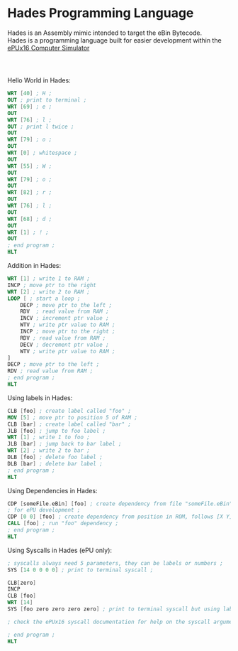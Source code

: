 # Hades Programming Language

Hades is an Assembly mimic intended to target the eBin Bytecode.\
Hades is a programming language built for easier development within the [ePUx16 Computer Simulator](https://github.com/Nadelio/ePU/tree/main/eBF%20External%20Programming/bin)

# 
\
Hello World in Hades:
```nasm
WRT [40] ; H ;
OUT ; print to terminal ;
WRT [69] ; e ;
OUT
WRT [76] ; l ;
OUT ; print l twice ;
OUT
WRT [79] ; o ;
OUT
WRT [0] ; whitespace ;
OUT
WRT [55] ; W ;
OUT
WRT [79] ; o ;
OUT
WRT [82] ; r ;
OUT
WRT [76] ; l ;
OUT
WRT [68] ; d ;
OUT
WRT [1] ; ! ;
OUT
; end program ;
HLT
```
Addition in Hades:
```nasm
WRT [1] ; write 1 to RAM ;
INCP ; move ptr to the right
WRT [2] ; write 2 to RAM ;
LOOP [ ; start a loop ;
    DECP ; move ptr to the left ;
    RDV  ; read value from RAM ;
    INCV ; increment ptr value ;
    WTV ; write ptr value to RAM ;
    INCP ; move ptr to the right ;
    RDV ; read value from RAM ;
    DECV ; decrement ptr value ;
    WTV ; write ptr value to RAM ;
]
DECP ; move ptr to the left ;
RDV ; read value from RAM ;
; end program ;
HLT
```
Using labels in Hades:
```nasm
CLB [foo] ; create label called "foo" ;
MOV [5] ; move ptr to position 5 of RAM ;
CLB [bar] ; create label called "bar" ;
JLB [foo] ; jump to foo label ;
WRT [1] ; write 1 to foo ;
JLB [bar] ; jump back to bar label ;
WRT [2] ; write 2 to bar ;
DLB [foo] ; delete foo label ;
DLB [bar] ; delete bar label ;
; end program ;
HLT
```
Using Dependencies in Hades:
```nasm
CDP [someFile.eBin] [foo] ; create dependency from file "someFile.eBin" and call it "foo" ;
; for ePU development ;
CDP [0 0] [foo] ; create dependency from position in ROM, follows [X Y] format;
CALL [foo] ; run "foo" dependency ;
; end program ;
HLT
```
Using Syscalls in Hades (ePU only):
```nasm
; syscalls always need 5 parameters, they can be labels or numbers ;
SYS [14 0 0 0 0] ; print to terminal syscall ;

CLB[zero]
INCP
CLB [foo]
WRT [14]
SYS [foo zero zero zero zero] ; print to terminal syscall but using labels called "foo" and "zero" ;

; check the ePUx16 syscall documentation for help on the syscall arguments ;

; end program ;
HLT
```
